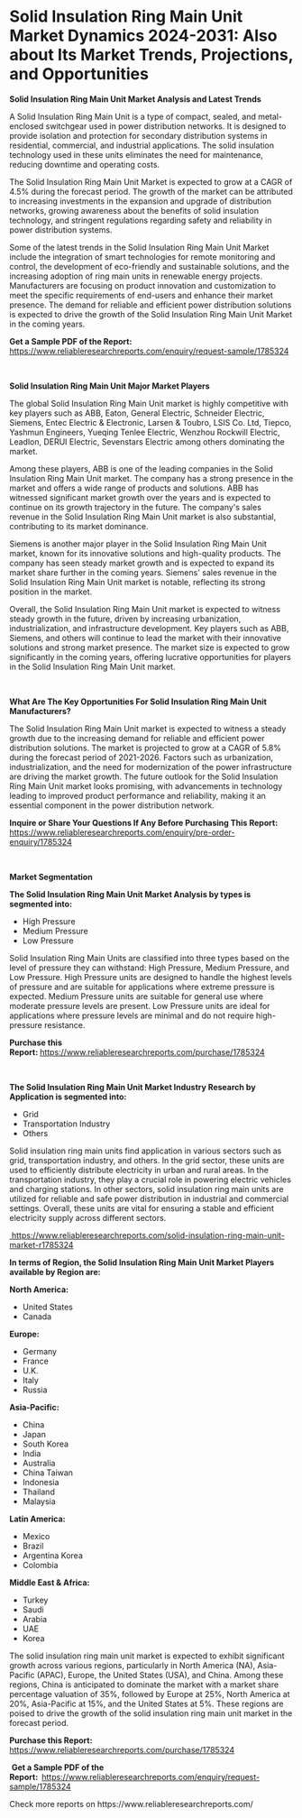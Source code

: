 <p><h1>Solid Insulation Ring Main Unit Market Dynamics 2024-2031: Also about Its Market Trends, Projections, and Opportunities</h1></p><p><strong>Solid Insulation Ring Main Unit Market Analysis and Latest Trends</strong></p>
<p><p>A Solid Insulation Ring Main Unit is a type of compact, sealed, and metal-enclosed switchgear used in power distribution networks. It is designed to provide isolation and protection for secondary distribution systems in residential, commercial, and industrial applications. The solid insulation technology used in these units eliminates the need for maintenance, reducing downtime and operating costs.</p><p>The Solid Insulation Ring Main Unit Market is expected to grow at a CAGR of 4.5% during the forecast period. The growth of the market can be attributed to increasing investments in the expansion and upgrade of distribution networks, growing awareness about the benefits of solid insulation technology, and stringent regulations regarding safety and reliability in power distribution systems.</p><p>Some of the latest trends in the Solid Insulation Ring Main Unit Market include the integration of smart technologies for remote monitoring and control, the development of eco-friendly and sustainable solutions, and the increasing adoption of ring main units in renewable energy projects. Manufacturers are focusing on product innovation and customization to meet the specific requirements of end-users and enhance their market presence. The demand for reliable and efficient power distribution solutions is expected to drive the growth of the Solid Insulation Ring Main Unit Market in the coming years.</p></p>
<p><strong>Get a Sample PDF of the Report:&nbsp;</strong> <a href="https://www.reliableresearchreports.com/enquiry/request-sample/1785324">https://www.reliableresearchreports.com/enquiry/request-sample/1785324</a></p>
<p>&nbsp;</p>
<p><strong>Solid Insulation Ring Main Unit Major Market Players</strong></p>
<p><p>The global Solid Insulation Ring Main Unit market is highly competitive with key players such as ABB, Eaton, General Electric, Schneider Electric, Siemens, Entec Electric & Electronic, Larsen & Toubro, LSIS Co. Ltd, Tiepco, Yashmun Engineers, Yueqing Tenlee Electric, Wenzhou Rockwill Electric, Leadlon, DERUI Electric, Sevenstars Electric among others dominating the market.</p><p>Among these players, ABB is one of the leading companies in the Solid Insulation Ring Main Unit market. The company has a strong presence in the market and offers a wide range of products and solutions. ABB has witnessed significant market growth over the years and is expected to continue on its growth trajectory in the future. The company's sales revenue in the Solid Insulation Ring Main Unit market is also substantial, contributing to its market dominance.</p><p>Siemens is another major player in the Solid Insulation Ring Main Unit market, known for its innovative solutions and high-quality products. The company has seen steady market growth and is expected to expand its market share further in the coming years. Siemens' sales revenue in the Solid Insulation Ring Main Unit market is notable, reflecting its strong position in the market.</p><p>Overall, the Solid Insulation Ring Main Unit market is expected to witness steady growth in the future, driven by increasing urbanization, industrialization, and infrastructure development. Key players such as ABB, Siemens, and others will continue to lead the market with their innovative solutions and strong market presence. The market size is expected to grow significantly in the coming years, offering lucrative opportunities for players in the Solid Insulation Ring Main Unit market.</p></p>
<p>&nbsp;</p>
<p><strong>What Are The Key Opportunities For Solid Insulation Ring Main Unit Manufacturers?</strong></p>
<p><p>The Solid Insulation Ring Main Unit market is expected to witness a steady growth due to the increasing demand for reliable and efficient power distribution solutions. The market is projected to grow at a CAGR of 5.8% during the forecast period of 2021-2026. Factors such as urbanization, industrialization, and the need for modernization of the power infrastructure are driving the market growth. The future outlook for the Solid Insulation Ring Main Unit market looks promising, with advancements in technology leading to improved product performance and reliability, making it an essential component in the power distribution network.</p></p>
<p><strong>Inquire or Share Your Questions If Any Before Purchasing This Report:</strong> <a href="https://www.reliableresearchreports.com/enquiry/pre-order-enquiry/1785324">https://www.reliableresearchreports.com/enquiry/pre-order-enquiry/1785324</a></p>
<p>&nbsp;</p>
<p><strong>Market Segmentation</strong></p>
<p><strong>The Solid Insulation Ring Main Unit Market Analysis by types is segmented into:</strong></p>
<p><ul><li>High Pressure</li><li>Medium Pressure</li><li>Low Pressure</li></ul></p>
<p><p>Solid Insulation Ring Main Units are classified into three types based on the level of pressure they can withstand: High Pressure, Medium Pressure, and Low Pressure. High Pressure units are designed to handle the highest levels of pressure and are suitable for applications where extreme pressure is expected. Medium Pressure units are suitable for general use where moderate pressure levels are present. Low Pressure units are ideal for applications where pressure levels are minimal and do not require high-pressure resistance.</p></p>
<p><strong>Purchase this Report:&nbsp;</strong><a href="https://www.reliableresearchreports.com/purchase/1785324">https://www.reliableresearchreports.com/purchase/1785324</a></p>
<p>&nbsp;</p>
<p><strong>The Solid Insulation Ring Main Unit Market Industry Research by Application is segmented into:</strong></p>
<p><ul><li>Grid</li><li>Transportation Industry</li><li>Others</li></ul></p>
<p><p>Solid insulation ring main units find application in various sectors such as grid, transportation industry, and others. In the grid sector, these units are used to efficiently distribute electricity in urban and rural areas. In the transportation industry, they play a crucial role in powering electric vehicles and charging stations. In other sectors, solid insulation ring main units are utilized for reliable and safe power distribution in industrial and commercial settings. Overall, these units are vital for ensuring a stable and efficient electricity supply across different sectors.</p></p>
<p><a href="https://www.reliableresearchreports.com/solid-insulation-ring-main-unit-market-r1785324">&nbsp;https://www.reliableresearchreports.com/solid-insulation-ring-main-unit-market-r1785324</a></p>
<p><strong>In terms of Region, the Solid Insulation Ring Main Unit Market Players available by Region are:</strong></p>
<p>
    <p> <strong> North America: </strong>
        <ul>
            <li>United States</li>
            <li>Canada</li>
        </ul>
        </p> 
    <p> <strong> Europe: </strong>
        <ul>
            <li>Germany</li>
            <li>France</li>
            <li>U.K.</li>
            <li>Italy</li>
            <li>Russia</li>
        </ul>
        </p> 
    <p> <strong> Asia-Pacific: </strong>
        <ul>
            <li>China</li>
            <li>Japan</li>
            <li>South Korea</li>
            <li>India</li>
            <li>Australia</li>
            <li>China Taiwan</li>
            <li>Indonesia</li>
            <li>Thailand</li>
            <li>Malaysia</li>
        </ul>
        </p> 
    <p> <strong> Latin America: </strong>
        <ul>
            <li>Mexico</li>
            <li>Brazil</li>
            <li>Argentina Korea</li>
            <li>Colombia</li>
        </ul>
        </p> 
    <p> <strong> Middle East & Africa: </strong>
        <ul>
            <li>Turkey</li>
            <li>Saudi</li>
            <li>Arabia</li>
            <li>UAE</li>
            <li>Korea</li>
        </ul>
    </p>
    </p>
<p><p>The solid insulation ring main unit market is expected to exhibit significant growth across various regions, particularly in North America (NA), Asia-Pacific (APAC), Europe, the United States (USA), and China. Among these regions, China is anticipated to dominate the market with a market share percentage valuation of 35%, followed by Europe at 25%, North America at 20%, Asia-Pacific at 15%, and the United States at 5%. These regions are poised to drive the growth of the solid insulation ring main unit market in the forecast period.</p></p>
<p><strong>Purchase this Report: </strong><a href="https://www.reliableresearchreports.com/purchase/1785324">https://www.reliableresearchreports.com/purchase/1785324</a></p>
<p>&nbsp;<strong>Get a Sample PDF of the Report:&nbsp;&nbsp;</strong><a href="https://www.reliableresearchreports.com/enquiry/request-sample/1785324">https://www.reliableresearchreports.com/enquiry/request-sample/1785324</a></p>
<p><strong></strong></p>
<p>Check more reports on https://www.reliableresearchreports.com/</p>